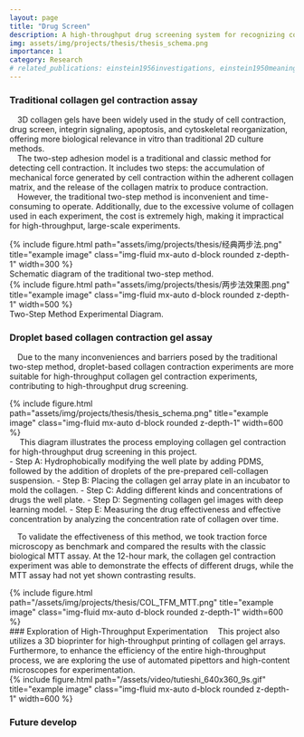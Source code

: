 ```yaml
---
layout: page
title: "Drug Screen"
description: A high-throughput drug screening system for recognizing collagen gel contraction based on deep learning technique
img: assets/img/projects/thesis/thesis_schema.png
importance: 1
category: Research
# related_publications: einstein1956investigations, einstein1950meaning
---
```

###  Traditional collagen gel contraction assay
&emsp;3D collagen gels have been widely used in the study of cell contraction, drug screen, integrin signaling, apoptosis, and cytoskeletal reorganization, offering more biological relevance in vitro than traditional 2D culture methods. <br />&emsp;The two-step adhesion model is a traditional and classic method for detecting cell contraction. It includes two steps: the accumulation of mechanical force generated by cell contraction within the adherent collagen matrix, and the release of the collagen matrix to produce contraction. 
<br />&emsp;However, the traditional two-step method is inconvenient and time-consuming to operate. Additionally, due to the excessive volume of collagen used in each experiment, the cost is extremely high, making it impractical for high-throughput, large-scale experiments.

<div class="col">
    <div class="col-sm mt-3 mt-md-0">
        {% include figure.html path="assets/img/projects/thesis/经典两步法.png" title="example image" class="img-fluid mx-auto d-block rounded z-depth-1" width=300 %}
    </div>
    <div class="caption">
        Schematic diagram of the traditional two-step method.
    </div>
    <div class="col-sm mt-3 mt-md-0">
        {% include figure.html path="assets/img/projects/thesis/两步法效果图.png" title="example image" class="img-fluid mx-auto d-block rounded z-depth-1" width=500 %}
    </div>
    <div class="caption">
        Two-Step Method Experimental Diagram.
    </div>
</div>

### Droplet based collagen contraction gel assay
&emsp;Due to the many inconveniences and barriers posed by the traditional two-step method, droplet-based collagen contraction experiments are more suitable for high-throughput collagen gel contraction experiments, contributing to high-throughput drug screening.


<div class="row">
    <div class="col-sm mt-3 mt-md-0">
        {% include figure.html path="assets/img/projects/thesis/thesis_schema.png" title="example image" class="img-fluid mx-auto d-block rounded z-depth-1" width=600 %}
    </div>
</div>
<div class="caption">
&emsp; This diagram illustrates the process employing collagen gel contraction for high-throughput drug screening in this project.
</div>
- Step A: Hydrophobically modifying the well plate by adding PDMS, followed by the addition of droplets of the pre-prepared cell-collagen suspension.
- Step B: Placing the collagen gel array plate in an incubator to mold the collagen.
- Step C: Adding different kinds and concentrations of drugs the well plate.
- Step D: Segmenting collagen gel images with deep learning model.
- Step E: Measuring the drug effectiveness and effective concentration by analyzing the concentration rate of collagen over time.
&emsp;

&emsp;To validate the effectiveness of this method, we took traction force microscopy as benchmark and compared the results with the classic biological MTT assay. At the 12-hour mark, the collagen gel contraction experiment was able to demonstrate the effects of different drugs, while the MTT assay had not yet shown contrasting results.
<div class="row">
    <div class="col-sm mt-3 mt-md-0">
        {% include figure.html path="/assets/img/projects/thesis/COL_TFM_MTT.png" title="example image" class="img-fluid mx-auto d-block rounded z-depth-1" width=600 %}
    </div>
</div>
<!-- <div class="caption">
&emsp; This diagram illustrates the process employing collagen gel contraction for high-throughput drug screening in this project.
</div> -->
### Exploration of High-Throughput Experimentation
&emsp;This project also utilizes a 3D bioprinter for high-throughput printing of collagen gel arrays. Furthermore, to enhance the efficiency of the entire high-throughput process, we are exploring the use of automated pipettors and high-content microscopes for experimentation.
<div class="row">
    <div class="col-sm mt-3 mt-md-0">
        {% include figure.html path="/assets/video/tutieshi_640x360_9s.gif" title="example image" class="img-fluid mx-auto d-block rounded z-depth-1" width=600 %}
    </div>
</div>

### Future develop